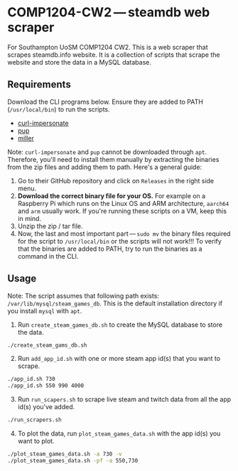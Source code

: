 # COMP1204-CW2 — steamdb web scraper

For Southampton UoSM COMP1204 CW2.
This is a web scraper that scrapes steamdb.info website.
It is a collection of scripts that scrape the website and store the data in a MySQL database.

## Requirements
Download the CLI programs below. Ensure they are added to PATH (`/usr/local/bin`) to run the scripts.
- [curl-impersonate](https://github.com/lwthiker/curl-impersonate)
- [pup](https://github.com/ericchiang/pup)
- [miller](https://miller.readthedocs.io/en/latest/)

Note: `curl-impersonate` and `pup` cannot be downloaded through `apt`. Therefore, you'll need to install them manually by extracting the binaries from the zip files and adding them to path. Here's a general guide:
1. Go to their GitHub repository and click on `Releases` in the right side menu.
2. **Download the correct binary file for your OS.** For example on a Raspberry Pi which runs on the Linux OS and ARM architecture, `aarch64` and `arm` usually work. If you're running these scripts on a VM, keep this in mind.
3. Unzip the zip / tar file.
4. Now, the last and most important part — `sudo mv` the binary files required for the script to `/usr/local/bin` or the scripts will not work!!! To verify that the binaries are added to PATH, try to run the binaries as a command in the CLI.

## Usage
Note: The script assumes that following path exists: `/var/lib/mysql/steam_games_db`. This is the default installation directory if you install `mysql` with `apt`.
1. Run `create_steam_games_db.sh` to create the MySQL database to store the data.
```sh
./create_steam_gams_db.sh
```
2. Run `add_app_id.sh` with one or more steam app id(s) that you want to scrape.
```sh
./app_id.sh 730
./app_id.sh 550 990 4000
```
3. Run `run_scapers.sh` to scrape live steam and twitch data from all the app id(s) you've added.
```sh
./run_scrapers.sh
```
4. To plot the data, run `plot_steam_games_data.sh` with the app id(s) you want to plot.
```sh
./plot_steam_games_data.sh -a 730 -v
./plot_steam_games_data.sh -pf -a 550,730
```
